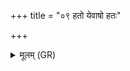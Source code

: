 +++
title = "०९ हतो येवाषो हतः"

+++
<details><summary>मूलम् (GR)</summary>

हतो येवाषो हतः शिपविर्  
हतो गङ्गणिवाꣳ उत ।  
हता विश्वा अरातय  
उग्रेण वचसा मम ॥
</details>